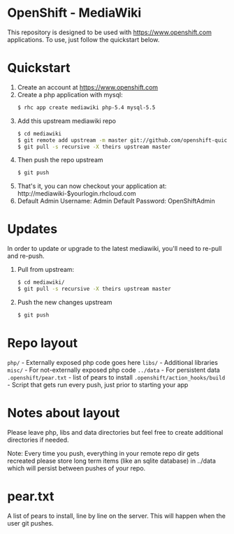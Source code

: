 OpenShift - MediaWiki
=====================

This repository is designed to be used with https://www.openshift.com
applications.  To use, just follow the quickstart below.


Quickstart
==========

1. Create an account at https://www.openshift.com
2. Create a php application with mysql:
    ```bash
    $ rhc app create mediawiki php-5.4 mysql-5.5
    ```
3. Add this upstream mediawiki repo
    ```bash
    $ cd mediawiki
    $ git remote add upstream -m master git://github.com/openshift-quickstart/mediawiki-example.git
    $ git pull -s recursive -X theirs upstream master
    ```
4. Then push the repo upstream
    ```bash
    $ git push
    ```
5. That's it, you can now checkout your application at:
    http://mediawiki-$yourlogin.rhcloud.com
6. Default Admin Username: Admin
   Default Password: OpenShiftAdmin

Updates
=======

In order to update or upgrade to the latest mediawiki, you'll need to re-pull
and re-push.

1. Pull from upstream:
    ```bash
    $ cd mediawiki/
    $ git pull -s recursive -X theirs upstream master
    ```
2. Push the new changes upstream
    ```bash
    $ git push
    ```


Repo layout
===========
`php/` - Externally exposed php code goes here
`libs/` - Additional libraries
`misc/` - For not-externally exposed php code
`../data` - For persistent data
`.openshift/pear.txt` - list of pears to install
`.openshift/action_hooks/build` - Script that gets run every push, just prior to
    starting your app


Notes about layout
==================
Please leave php, libs and data directories but feel free to create additional
directories if needed.

Note: Every time you push, everything in your remote repo dir gets recreated
please store long term items (like an sqlite database) in ../data which will
persist between pushes of your repo.


pear.txt
===========

A list of pears to install, line by line on the server.  This will happen when
the user git pushes.
